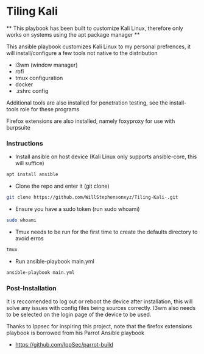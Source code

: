 # Tiling Kali

** This playbook has been built to customize Kali Linux, therefore only works on systems using the apt package manager **

This ansible playbook customizes Kali Linux to my personal prefrences, it will install/configure a few tools not native to the distribution

- i3wm (window manager)
- rofi 
- tmux configuration
- docker
- .zshrc config

Additional tools are also installed for penetration testing, see the install-tools role for these programs

Firefox extensions are also installed, namely foxyproxy for use with burpsuite

### Instructions 

- Install ansible on host device (Kali Linux only supports ansible-core, this will suffice)
```bash
apt install ansible
```
- Clone the repo and enter it (git clone)
```bash 
git clone https://github.com/WillStephensonxyz/Tiling-Kali-.git
```
- Ensure you have a sudo token (run sudo whoami)
```bash 
sudo whoami 
```
- Tmux needs to be run for the first time to create the defaults directory to avoid erros
```bash
tmux
```

- Run ansible-playbook main.yml 
```bash
ansible-playbook main.yml 
```

### Post-Installation 

It is reccomended to log out or reboot the device after installation, this will solve any issues with config files being sources correctly. I3wm also needs to be selected on the login page of the device to be used. 

 Thanks to Ippsec for inspiring this project, note that the firefox extensions playbook is borrowed from his Parrot Ansible playbook 
- https://github.com/IppSec/parrot-build
